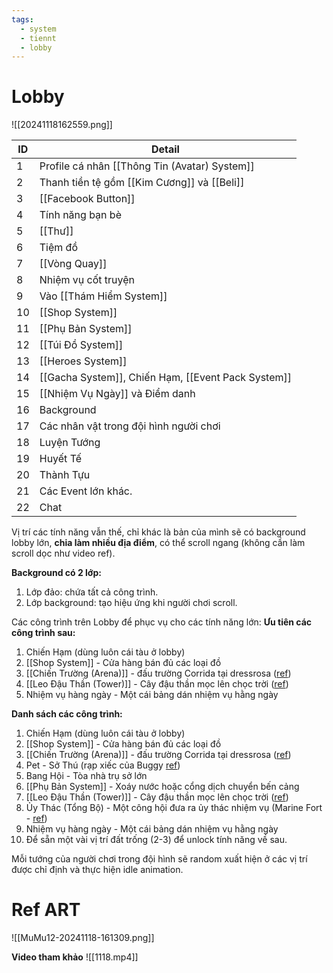 ```yaml
---
tags:
  - system
  - tiennt
  - lobby
---
```

# Lobby
![[20241118162559.png]]

| ID  | Detail                                             |
| --- | -------------------------------------------------- |
| 1   | Profile cá nhân [[Thông Tin (Avatar) System]]      |
| 2   | Thanh tiền tệ gồm [[Kim Cương]] và [[Beli]]        |
| 3   | [[Facebook Button]]                                |
| 4   | Tính năng bạn bè                                   |
| 5   | [[Thư]]                                            |
| 6   | Tiệm đồ                                            |
| 7   | [[Vòng Quay]]                                      |
| 8   | Nhiệm vụ cốt truyện                                |
| 9   | Vào [[Thám Hiểm System]]                           |
| 10  | [[Shop System]]                                    |
| 11  | [[Phụ Bản System]]                                 |
| 12  | [[Túi Đồ System]]                                  |
| 13  | [[Heroes System]]                                  |
| 14  | [[Gacha System]], Chiến Hạm, [[Event Pack System]] |
| 15  | [[Nhiệm Vụ Ngày]] và Điểm danh                     |
| 16  | Background                                         |
| 17  | Các nhân vật trong đội hình người chơi             |
| 18  | Luyện Tướng                                        |
| 19  | Huyết Tế                                           |
| 20  | Thành Tựu                                          |
| 21  | Các Event lớn khác.                                |
| 22  | Chat                                               |

Vị trí các tính năng vẫn thế, chỉ khác là bản của mình sẽ có background lobby lớn, **chia làm nhiều địa điểm**, có thể scroll ngang (không cần làm scroll dọc như video ref). 

**Background có 2 lớp:**
1. Lớp đảo: chứa tất cả công trình.
2. Lớp background: tạo hiệu ứng khi người chơi scroll.

Các công trình trên Lobby để phục vụ cho các tính năng lớn:
**Ưu tiên các công trình sau:**
1. Chiến Hạm (dùng luôn cái tàu ở lobby)
2. [[Shop System]] - Cửa hàng bán đủ các loại đồ
3. [[Chiến Trường (Arena)]] - đấu trường Corrida tại dressrosa ([ref](https://www.facebook.com/photo.php?fbid=846484365378041&id=184858891540595&set=a.185169421509542&locale=gl_ES))
7. [[Leo Đậu Thần (Tower)]] - Cây đậu thần mọc lên chọc trời ([ref](https://onepiece.fandom.com/wiki/Giant_Jack))
9. Nhiệm vụ hàng ngày - Một cái bảng dán nhiệm vụ hằng ngày

**Danh sách các công trình:**
1. Chiến Hạm (dùng luôn cái tàu ở lobby)
2. [[Shop System]] - Cửa hàng bán đủ các loại đồ
3. [[Chiến Trường (Arena)]] - đấu trường Corrida tại dressrosa ([ref](https://www.facebook.com/photo.php?fbid=846484365378041&id=184858891540595&set=a.185169421509542&locale=gl_ES))
4. Pet - Sở Thú  (rạp xiếc của Buggy [ref](https://gamek.mediacdn.vn/133514250583805952/2022/6/15/photo-2-1655270283845134965526.jpg))
5. Bang Hội - Tòa nhà trụ sở lớn 
6. [[Phụ Bản System]] - Xoáy nước hoặc cổng dịch chuyển bến cảng
7. [[Leo Đậu Thần (Tower)]] - Cây đậu thần mọc lên chọc trời ([ref](https://onepiece.fandom.com/wiki/Giant_Jack))
8. Ủy Thác (Tổng Bộ) - Một công hội đưa ra ủy thác nhiệm vụ (Marine Fort - [ref](https://onepiece.fandom.com/wiki/Marine_Headquarters))
9. Nhiệm vụ hàng ngày - Một cái bảng dán nhiệm vụ hằng ngày
10. Để sẵn một vài vị trí đất trống (2-3) để unlock tính năng về sau.

Mỗi tướng của người chơi trong đội hình sẽ random xuất hiện ở các vị trí được chỉ định và thực hiện idle animation.

# Ref ART
![[MuMu12-20241118-161309.png]]

**Video tham khảo**
![[1118.mp4]]
